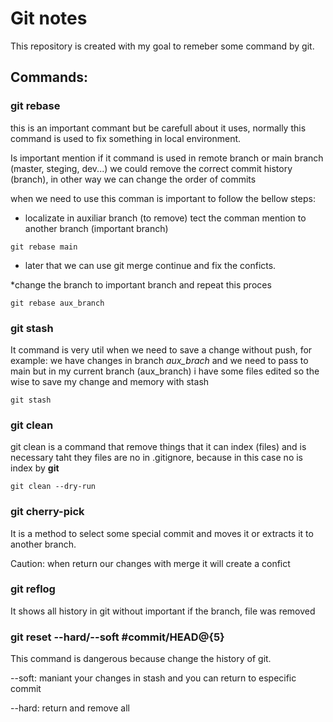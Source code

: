 # Git notes

This repository is created with my goal to remeber some command by git.

## Commands:

### git rebase
this is an important commant but be carefull about it uses, normally this command
 is used to fix something in local environment.


Is important mention if it command is used in remote branch or main branch (master, steging, dev...) we could remove the correct commit history (branch), in other way we can change the order of commits

when we need to use this comman is important to follow the bellow steps:

* localizate in auxiliar branch (to remove) tect the comman mention to another branch (important branch)

`git rebase main`

* later that we can use git merge continue and fix the conficts.

*change the branch to important branch and repeat this proces

`git rebase aux_branch`


### git stash

It command is very util when we need to save a change without push, for example:
we have changes in branch *aux_brach* and we need to pass to main but in my current branch (aux_branch) i have some files edited so the wise to save my change and memory with stash

`git stash`

### git clean

git clean is a command that remove things that it can index (files) and is necessary taht they files are no in .gitignore, because in this case no is index by **git**

`git clean --dry-run`

### git cherry-pick

It is a method to select some special commit and moves it or extracts it to another branch.

Caution: when return our changes with merge it will create a confict

### git reflog
It shows all history in git without important if the branch, file was removed

### git reset --hard/--soft  #commit/HEAD@{5}
This command is dangerous because change the history of git.

--soft: maniant your changes in stash and you can return to especific commit 

--hard: return and remove all
